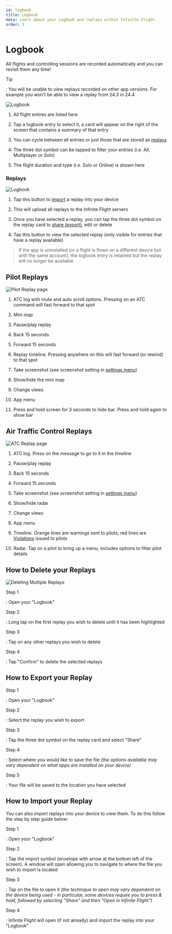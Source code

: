 ```yaml
---
id: logbook
title: Logbook
meta: Learn about your Logbook and replays within Infinite Flight.
order: 3
---
```


# Logbook

All flights and controlling sessions are recorded automatically and you can revisit them any time!

Tip

: You will be unable to view replays recorded on other app versions. For example you won't be able to view a replay from 24.3 in 24.4 



![Logbook](_images/manual/frames/logbook-243.png)



1. All flight entires are listed here

   

2. Tap a logbook entry to select it, a card will appear on the right of the screen that contains a summary of that entry

   

3. You can cycle between all entries or just those that are stored as [replays](/guide/getting-started-guide/home-user-interface/logbook#replays)

   

4. The three dot symbol can be tapped to filter your entries (i.e. All, Multiplayer or Solo)

   

6. The flight duration and type (i.e. Solo or Online) is shown here



### Replays

![Logbook](_images/manual/frames/replays-243.png)




1. Tap this button to [import](/guide/getting-started-guide/home-user-interface/logbook#how-to-import-your-replay) a replay into your device

    

2. This will upload all replays to the Infinite Flight servers

    

3. Once you have selected a replay, you can tap the three dot symbol on the replay card to [share (export)](/guide/getting-started-guide/home-user-interface/logbook#how-to-export-your-replay), edit or delete

   

4. Tap this button to view the selected replay (only visible for entries that have a replay available)

   

> If the app is uninstalled (or a flight is flown on a different device but with the same account), the logbook entry is retained but the replay will no longer be available




## Pilot Replays



 ![Pilot Replay page](_images/manual/frames/replay-pilot.png)



1. ATC log with mute and auto scroll options. Pressing on an ATC command will fast forward to that spot

   

2. Mini map

   

3.  Pause/play replay

   

4. Back 15 seconds

   

5. Forward 15 seconds

   

6. Replay timeline. Pressing anywhere on this will fast forward (or rewind) to that spot

   

7.  Take screenshot (see screenshot setting in [settings menu](/guide/getting-started-guide/home-user-interface/settings#settings))

   

8. Show/hide the mini map

   

9. Change views

   

10. App menu

    

11. Press and hold screen for 3 seconds to hide bar. Press and hold again to show bar

 

## Air Traffic Control Replays



 ![ATC Replay page](_images/manual/frames/replay-atc-1.png)



1. ATC log. Press on the message to go to it in the timeline

   

2. Pause/play replay

   

3. Back 15 seconds

   

4. Forward 15 seconds

   

5. Take screenshot (see screenshot setting in [settings menu](/guide/getting-started-guide/home-user-interface/settings#settings))

   

6. Show/hide radar

   

7. Change views

   

8. App menu

   

9. Timeline. Orange lines are warnings sent to pilots, red lines are [Violations](/guide/getting-started-guide/pilot-user-interface/violations#violations) issued to pilots

   

10. Radar. Tap on a pilot to bring up a menu, includes options to filter pilot details

## How to Delete your Replays

 ![Deleting Multiple Replays](_images/manual/frames/deleting-logbook-entries.png)

Step 1

: Open your "Logbook"



Step 2

: Long tap on the first replay you wish to delete until it has been highlighted



Step 3

: Tap on any other replays you wish to delete

Step 4

: Tap "Confirm" to delete the selected replays

## How to Export your Replay



Step 1

: Open your "Logbook"



Step 2

: Select the replay you wish to export



Step 3

: Tap the three dot symbol on the replay card and select "Share"



Step 4

: Select where you would like to save the file *(the options available may vary dependent on what apps are installed on your device)*



Step 5

: Your file will be saved to the location you have selected



## How to Import your Replay



You can also import replays into your device to view them. To do this follow the step by step guide below:



Step 1

: Open your "Logbook"



Step 2

: Tap the import symbol (envelope with arrow at the bottom left of the screen). A window will open allowing you to navigate to where the file you wish to import is located



Step 3

: Tap on the file to open it *(the technique to open may vary dependent on the device being used - in particular, some devices require you to press & hold, followed by selecting "Share" and then "Open in Infinite Flight")*



Step 4

: Infinite Flight will open (if not already) and import the replay into your "Logbook"
